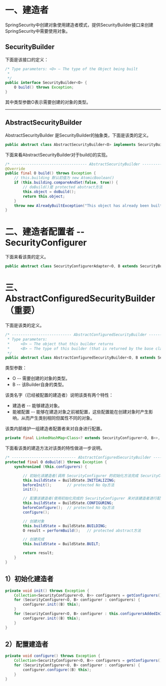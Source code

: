 
# 一、建造者 

SpringSecurity中创建对象使用建造者模式，提供SecurityBuilder接口来创建SpringSecurity中需要使用对象。

## SecurityBuilder

下面是该接口的定义：
```java
/* Type parameters: <O> – The type of the Object being built
 *     
 */
public interface SecurityBuilder<O> {
	O build() throws Exception;
}
```
其中类型参数O表示需要创建的对象的类型。

-- --
## AbstractSecurityBuilder

AbstractSecurityBuilder 是SecurityBuilder的抽象类，下面是该类的定义。
```java
public abstract class AbstractSecurityBuilder<O> implements SecurityBuilder<O>{}
```

下面来看AbstractSecurityBuilder对于build()的实现。
```java
/* ---------------------------------- AbstractSecurityBuilder ---------------------------------- */
@Override  
public final O build() throws Exception {  
	// this.building 默认初值为 new AtomicBoolean()
    if (this.building.compareAndSet(false, true)) {  
	    // doBuild()是 protected abstract方法
        this.object = doBuild();  
        return this.object;  
    }  
    throw new AlreadyBuiltException("This object has already been built");  
}
```
# 二、建造者配置者 -- SecurityConfigurer




下面来看该类的定义。
```java
public abstract class SecurityConfigurerAdapter<O, B extends SecurityBuilder<O>> implements SecurityConfigurer<O, B>
```


# 三、AbstractConfiguredSecurityBuilder（重要）

下面是该类的定义。
```java
/* --------------------------- AbstractConfiguredSecurityBuilder --------------------------- 
 * Type parameters:
 *     <O> – The object that this builder returns
 *     <B> – The type of this builder (that is returned by the base class)
 */ 
public abstract class AbstractConfiguredSecurityBuilder<O, B extends SecurityBuilder<O>> extends AbstractSecurityBuilder<O>{}
```
类型参数：
- O -- 需要创建的对象的类型。
- B -- 该Builder自身的类型。

该类名字（已经被配置的建造者）说明该类有两个特性：
- 建造者 -- 能够建造对象。
- 能被配置 -- 能够在建造对象之前被配置，这些配置能在创建对象时产生影响，从而产生类别相同但属性不同的对象。

该类内部维护一组建造者配置者来对自身进行配置。
```java
private final LinkedHashMap<Class<? extends SecurityConfigurer<O, B>>, List<SecurityConfigurer<O, B>>> configurers = new LinkedHashMap<>();
```

下面看该类的建造方法对该类的特性做进一步说明。
```java
/* ----------------------------- AbstractConfiguredSecurityBuilder ----------------------------- */
protected final O doBuild() throws Exception {  
    synchronized (this.configurers) {  

	    // 初始化该建造者(调用 SecurityConfigurer 的初始化方法完成 SecurityConfigurer 的初始化)
        this.buildState = BuildState.INITIALIZING;  
        beforeInit();       // protected No Op方法
        init();

        // 配置该建造者(使用初始化完成的 SecurityConfigurer 来对该建造者进行配置)
        this.buildState = BuildState.CONFIGURING;  
        beforeConfigure();  // protected No Op方法
        configure();

        // 创建对象
        this.buildState = BuildState.BUILDING;  
        O result = performBuild();   // protected abstract方法

		// 创建完成
        this.buildState = BuildState.BUILT;  

        return result;  
    }  
}
```
## 1）初始化建造者
```java
private void init() throws Exception {  
    Collection<SecurityConfigurer<O, B>> configurers = getConfigurers();  
    for (SecurityConfigurer<O, B> configurer : configurers) {  
        configurer.init((B) this);  
    }  
    for (SecurityConfigurer<O, B> configurer : this.configurersAddedInInitializing) {  
        configurer.init((B) this);  
    }  
}
```
## 2）配置建造者
```java
private void configure() throws Exception {  
    Collection<SecurityConfigurer<O, B>> configurers = getConfigurers();  
    for (SecurityConfigurer<O, B> configurer : configurers) {  
        configurer.configure((B) this);  
    }  
}
```






